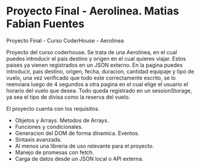 # Proyecto Final - Aerolinea. Matias Fabian Fuentes 
Proyecto Final - Curso CoderHouse - Aerolinea

Proyecto del curso coderhouse.
  Se trata de una Aerolinea, en el cual puedes introducir el pais destino y origen en el cual quieres viajar. Estos paises ya vienen registrados en un JSON externo. En la pagina puedes introducir, pais destino, origen, fecha, duracion, cantidad equipaje y tipo de vuelo, una vez verificado que todo este correctamente escrito, se lo reenviara luego de 4 segundos a otra pagina en el cual elige el usuario el horario del vuelo que desea. Todo queda registrado en un sessionStorage, ya sea el tipo de divisa como la reserva del vuelo.
  
El proyecto cuenta con los requisitos.

- Objetos y Arrays. Metodos de Arrays.
- Funciones y condicionales.
- Generacion del DOM de forma dinamica. Eventos.
- Sintaxis avanzada.
- Al menos una libreria de uso relevante para el proyecto.
- Manejo de promesas con fetch.
- Carga de datos desde un JSON local o API externa.
